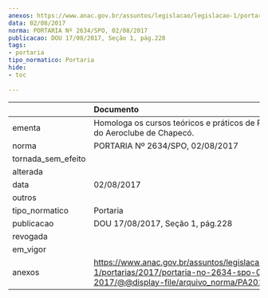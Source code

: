 ```yaml
---
anexos: https://www.anac.gov.br/assuntos/legislacao/legislacao-1/portarias/2017/portaria-no-2634-spo-02-08-2017/@@display-file/arquivo_norma/PA2017-2634.pdf
data: 02/08/2017
norma: PORTARIA Nº 2634/SPO, 02/08/2017
publicacao: DOU 17/08/2017, Seção 1, pág.228
tags:
- portaria
tipo_normatico: Portaria
hide: 
- toc 
 
---
```


|                    | Documento                                                                                                                                            |
|:-------------------|:-----------------------------------------------------------------------------------------------------------------------------------------------------|
| ementa             | Homologa os cursos teóricos e práticos de PP-A e INVA do Aeroclube de Chapecó.                                                                       |
| norma              | PORTARIA Nº 2634/SPO, 02/08/2017                                                                                                                     |
| tornada_sem_efeito |                                                                                                                                                      |
| alterada           |                                                                                                                                                      |
| data               | 02/08/2017                                                                                                                                           |
| outros             |                                                                                                                                                      |
| tipo_normatico     | Portaria                                                                                                                                             |
| publicacao         | DOU 17/08/2017, Seção 1, pág.228                                                                                                                     |
| revogada           |                                                                                                                                                      |
| em_vigor           |                                                                                                                                                      |
| anexos             | https://www.anac.gov.br/assuntos/legislacao/legislacao-1/portarias/2017/portaria-no-2634-spo-02-08-2017/@@display-file/arquivo_norma/PA2017-2634.pdf |